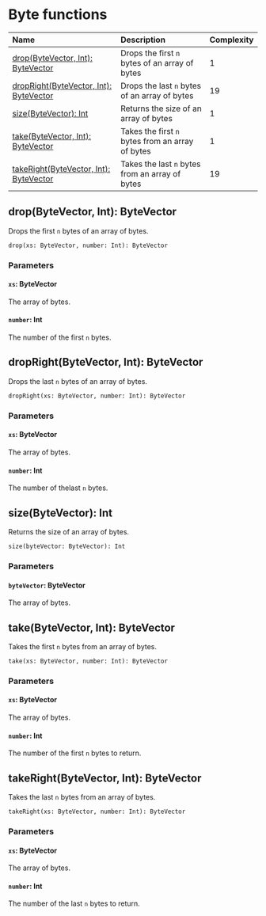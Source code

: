# Byte functions

|Name | Description | Complexity |
| :--- | :--- | :--- |
| [drop(ByteVector, Int): ByteVector](#drop) | Drops the first `n` bytes of an array of bytes | 1 |
| [dropRight(ByteVector, Int): ByteVector](#drop-right) | Drops the last `n` bytes of an array of bytes | 19 |
| [size(ByteVector): Int](#size) | Returns the size of an array of bytes | 1 |
| [take(ByteVector, Int): ByteVector](#take) | Takes the first `n` bytes from an array of bytes | 1 |
| [takeRight(ByteVector, Int): ByteVector](#take-right) | Takes the last `n` bytes from an array of bytes | 19 |

## drop(ByteVector, Int): ByteVector<a id="drop"></a>

Drops the first `n` bytes of an array of bytes.

```
drop(xs: ByteVector, number: Int): ByteVector
```

### Parameters

#### `xs`: ByteVector

The array of bytes.

#### `number`: Int

The number of the first `n` bytes.

## dropRight(ByteVector, Int): ByteVector<a id="drop-right"></a>

Drops the last `n` bytes of an array of bytes.

```
dropRight(xs: ByteVector, number: Int): ByteVector
```

### Parameters

#### `xs`: ByteVector

The array of bytes.

#### `number`: Int

The number of thelast `n` bytes.

## size(ByteVector): Int<a id="size"></a>

Returns the size of an array of bytes.

```
size(byteVector: ByteVector): Int
```

### Parameters

#### `byteVector`: ByteVector

The array of bytes.

## take(ByteVector, Int): ByteVector<a id="take"></a>

Takes the first `n` bytes from an array of bytes.

```
take(xs: ByteVector, number: Int): ByteVector
```

### Parameters

#### `xs`: ByteVector

The array of bytes.

#### `number`: Int

The number of the first `n` bytes to return.

## takeRight(ByteVector, Int): ByteVector<a id="take-right"></a>

Takes the last `n` bytes from an array of bytes.

```
takeRight(xs: ByteVector, number: Int): ByteVector
```

### Parameters

#### `xs`: ByteVector

The array of bytes.

#### `number`: Int

The number of the last `n` bytes to return.
